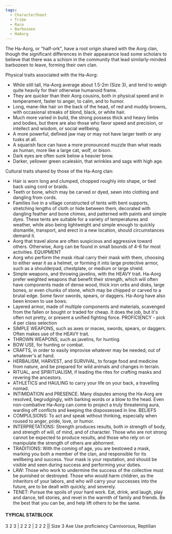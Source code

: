```yaml
---
tags:
  - CharacterSheet
  - Tribe
  - Race
  - Barbozeen
  - HaAorg
---
```

The Ha-Aorg, or "half-ork", have a root origin shared with the Aorg clan, though the significant differences in their appearance lead some scholars to believe that there was a schism in the community that lead similarly-minded barbozeen to leave, forming their own clan.

Physical traits associated with the Ha-Aorg:
- While still tall, Ha-Aorg average about 1.5-2m (Size 3), and tend to weigh quite heavily for their otherwise humanoid frame.
- They are quicker than their Aorg cousins, both in physical speed and in temperament, faster to anger, to calm, and to humor.
- Long, mane-like hair on the back of the head, of red and muddy browns, with occasional streaks of blond, black, or white hair.
- Much more varied in build, the strong possess thick and heavy limbs and bodies, but there are also those who favor speed and precision, or intellect and wisdom, or social wellbeing.
- A more powerful, defined jaw may or may not have larger teeth or any tusks at all.
- A squarish face can have a more pronounced muzzle than what reads as human, more like a large cat, wolf, or bison.
- Dark eyes are often sunk below a heavier brow.
- Darker, yellower green scaleskin, that wrinkles and sags with high age.


Cultural traits shared by those of the Ha-Aorg clan:
- Hair is worn long and clumped, chopped roughly into shape, or tied  back using cord or braids.
- Teeth or bone, which may be carved or dyed, sewn into clothing and dangling from cords.
- Families live in a village constructed of tents with bent supports, stretching lengths of cloth or hide between them, decorated with dangling feather and bone chimes, and patterned with paints and simple dyes. These tents are suitable for a variety of temperatures and weather, while also being lightweight and simple enough to quickly dismantle, transport, and erect in a new location, should circumstances demand it.
- Aorg that travel alone are often suspicious and aggressive toward others. Otherwise, Aorg can be found in small bounds of 4-6 for most activities.
EQUIPMENT
- Aorg who perform the mask ritual carry their mask with them, choosing to either wear it as a helmet, or forming it into large protective armor, such as a shoulderpad, chestplate, or medium or large shield.
- Simple weapons, and throwing javelins, with the HEAVY trait. Ha-Aorg prefer weighted weapons that benefit their strength, which will often have components made of dense wood, thick iron orbs and disks, large bones, or even chunks of stone, which may be chipped or carved to a brutal edge. Some favor swords, spears, or daggers. Ha-Aorg have also been known to use bows.
- Layered armor, made of multiple components and materials, scavenged from the fallen or bought or traded for cheap. It does the job, but it's often not pretty, or present a unified fighting force.
PROFICIENCY - pick 4 per class selection
- SIMPLE WEAPONS, such as axes or maces, swords, spears, or daggers. Often makes use of the HEAVY trait.
- THROWN WEAPONS, such as javelins, for hunting.
- BOW USE, for hunting or combat.
- CRAFTS, in order to easily improvise whatever may be needed, out of whatever's at hand.
- HERBALISM, HARVEST, and SURVIVAL, to forage food and medicine from nature, and be prepared for wild animals and changes in terrain.
- RITUAL, and SPIRITUALISM, if leading the rites for crafting masks and revering the ancestors.
- ATHLETICS and HAULING to carry your life on your back, a travelling nomad.
- INTIMIDATION and PRESENCE. Many disputes among the Ha-Aorg are resolved, begrudgingly, with barking words or a blow to the head. Even non-combative Ha-Aorg can come to project a truly threatening aura, warding off conflicts and keeping the dispossessed in line.
BELIEFS
- COMPULSIONS: To act and speak without thinking, especially when roused to anger, pride, love, or humor.
- INTERPRETATIONS: Strength produces results, both in strength of body, and strength of will, of mind, and of character. Those who are not strong cannot be expected to produce results, and those who rely on or manipulate the strength of others are abhorrent.
- TRADITIONS: With the coming of age, you are bestowed a mask, marking you both a member of the clan, and responsible for its wellbeing and success. Your mask is your reputation, and should be visible and seen during success and performing your duties.
- LAW: Those who work to undermine the success of the collective must be punished or destroyed. Those who would harm children, as the inheritors of your labors, and who will carry your successes into the future, are to be dealt with quickly, and severely.
- TENET: Pursue the spoils of your hard work. Eat, drink, and laugh, play and dance, tell stories, and revel in the warmth of family and friends. Be the best that you can be, and help lift others to be the same.

#### TYPICAL STATBLOCK
3 2 3 | 2 2 2 | 2 2 2 || Size 3
Axe Use proficiency
Carnivorous, Reptilian